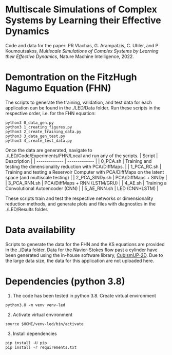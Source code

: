 # Multiscale Simulations of Complex Systems by Learning their Effective Dynamics

Code and data for the paper: PR Vlachas, G. Arampatzis, C. Uhler, and P Koumoutsakos, *Multiscale Simulations of Complex Systems by Learning their Effective Dynamics*, Nature Machine Intelligence, 2022.

# Demontration on the FitzHugh Nagumo Equation (FHN)

The scripts to generate the training, validation, and test data for each application can be found in the ./LED/Data folder.
Run these scripts in the respective order, i.e. for the FHN equation:
```
python3 0_data_gen.py
python3 1_creating_figures.py
python3 2_create_training_data.py
python3 3_data_gen_test.py
python3 4_create_test_data.py
```
Once the data are generated, navigate to ./LED/Code/Experiments/FHN/Local and run any of the scripts.
| Script  | Description |
| ------------- | ------------- |
| 0_PCA.sh  | Training and testing the dimensionality reduction with PCA/DiffMaps.  |
| 1_PCA_RC.sh  | Training and testing a Reservoir Computer with PCA/DiffMaps on the latent space (and multiscale testing)   |
| 2_PCA_SINDy.sh  | PCA/DiffMaps + SINDy   |
| 3_PCA_RNN.sh  | PCA/DiffMaps + RNN (LSTM/GRU)   |
| 4_AE.sh  | Training a Convolutional Autoencoder (CNN)   |
| 5_AE_RNN.sh  | LED (CNN+LSTM)   |

These scripts train and test the respective networks or dimensionality reduction methods, and generate plots and files with diagnostics in the ./LED/Results folder.

# Data availability

Scripts to generate the data for the FHN and the KS equations are provided in the ./Data folder.
Data for the Navier-Stokes flow past a cylinder have been generated using the in-house software library, [CubismUP-2D](https://github.com/novatig/CubismUP_2D).
Due to the large data size, the data for this application are not uploaded here.

# Dependencies (python 3.8)

1. The code has been tested in python 3.8. Create virtual environment
```
python3.8 -m venv venv-led
```
2. Activate virtual environment
```
source $HOME/venv-led/bin/activate
```
3. Install dependencies
```
pip install -U pip
pip install -r requirements.txt
```


